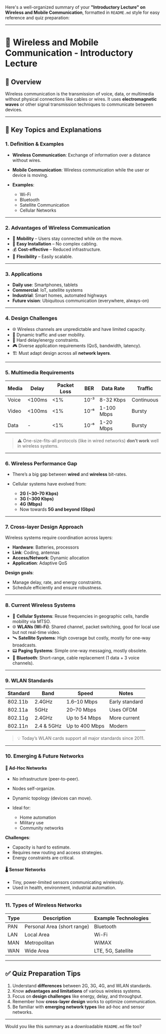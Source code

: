 Here's a well-organized summary of your **"Introductory Lecture" on Wireless and Mobile Communication**, formatted in `README.md` style for easy reference and quiz preparation:

---

# 📡 Wireless and Mobile Communication - Introductory Lecture

## 📘 Overview

Wireless communication is the transmission of voice, data, or multimedia without physical connections like cables or wires. It uses **electromagnetic waves** or other signal transmission techniques to communicate between devices.

---

## 🚀 Key Topics and Explanations

### 1. **Definition & Examples**

* **Wireless Communication**: Exchange of information over a distance without wires.
* **Mobile Communication**: Wireless communication while the user or device is moving.
* **Examples**:

  * Wi-Fi
  * Bluetooth
  * Satellite Communication
  * Cellular Networks

---

### 2. **Advantages of Wireless Communication**

* 📱 **Mobility** – Users stay connected while on the move.
* 🔧 **Easy Installation** – No complex cabling.
* 💰 **Cost-effective** – Reduced infrastructure.
* 🧩 **Flexibility** – Easily scalable.

---

### 3. **Applications**

* **Daily use**: Smartphones, tablets
* **Commercial**: IoT, satellite systems
* **Industrial**: Smart homes, automated highways
* **Future vision**: Ubiquitous communication (everywhere, always-on)

---

### 4. **Design Challenges**

* 🌐 Wireless channels are unpredictable and have limited capacity.
* 🔀 Dynamic traffic and user mobility.
* 🎯 Hard delay/energy constraints.
* 🎮 Diverse application requirements (QoS, bandwidth, latency).
* 🏗️ Must adapt design across all **network layers**.

---

### 5. **Multimedia Requirements**

| Media | Delay  | Packet Loss | BER  | Data Rate  | Traffic    |
| ----- | ------ | ----------- | ---- | ---------- | ---------- |
| Voice | <100ms | <1%         | 10⁻³ | 8-32 Kbps  | Continuous |
| Video | <100ms | <1%         | 10⁻⁶ | 1-100 Mbps | Bursty     |
| Data  | -      | <1%         | 10⁻⁶ | 1-20 Mbps  | Bursty     |

> ⚠️ One-size-fits-all protocols (like in wired networks) **don’t work** well in wireless systems.

---

### 6. **Wireless Performance Gap**

* There’s a big gap between **wired** and **wireless** bit-rates.
* Cellular systems have evolved from:

  * **2G (\~30–70 Kbps)**
  * **3G (\~300 Kbps)**
  * **4G (Mbps)**
  * Now towards **5G and beyond (Gbps)**

---

### 7. **Cross-layer Design Approach**

Wireless systems require coordination across layers:

* **Hardware**: Batteries, processors
* **Link**: Coding, antennas
* **Access/Network**: Dynamic allocation
* **Application**: Adaptive QoS

**Design goals**:

* Manage delay, rate, and energy constraints.
* Schedule efficiently and ensure robustness.

---

### 8. **Current Wireless Systems**

* 📱 **Cellular Systems**: Reuse frequencies in geographic cells, handle mobility via MTSO.
* 🌐 **WLANs (Wi-Fi)**: Shared channel, packet switching, good for local use but not real-time video.
* 🛰️ **Satellite Systems**: High coverage but costly, mostly for one-way broadcasts.
* 📟 **Paging Systems**: Simple one-way messaging, mostly obsolete.
* 🔗 **Bluetooth**: Short-range, cable replacement (1 data + 3 voice channels).

---

### 9. **WLAN Standards**

| Standard | Band       | Speed          | Notes          |
| -------- | ---------- | -------------- | -------------- |
| 802.11b  | 2.4GHz     | 1.6–10 Mbps    | Early standard |
| 802.11a  | 5GHz       | 20–70 Mbps     | Uses OFDM      |
| 802.11g  | 2.4GHz     | Up to 54 Mbps  | More current   |
| 802.11n  | 2.4 & 5GHz | Up to 400 Mbps | Modern         |

> 💡 Today’s WLAN cards support all major standards since 2011.

---

### 10. **Emerging & Future Networks**

#### 🔁 **Ad-Hoc Networks**

* No infrastructure (peer-to-peer).
* Nodes self-organize.
* Dynamic topology (devices can move).
* Ideal for:

  * Home automation
  * Military use
  * Community networks

**Challenges**:

* Capacity is hard to estimate.
* Requires new routing and access strategies.
* Energy constraints are critical.

#### 🌡️ **Sensor Networks**

* Tiny, power-limited sensors communicating wirelessly.
* Used in health, environment, industrial automation.

---

### 11. **Types of Wireless Networks**

| Type | Description                 | Example Technologies |
| ---- | --------------------------- | -------------------- |
| PAN  | Personal Area (short range) | Bluetooth            |
| LAN  | Local Area                  | Wi-Fi                |
| MAN  | Metropolitan                | WiMAX                |
| WAN  | Wide Area                   | LTE, 5G, Satellite   |

---

## ✅ Quiz Preparation Tips

1. Understand **differences** between 2G, 3G, 4G, and WLAN standards.
2. Know **advantages and limitations** of various wireless systems.
3. Focus on **design challenges** like energy, delay, and throughput.
4. Remember how **cross-layer design** works to optimize communication.
5. Be familiar with **emerging network types** like ad-hoc and sensor networks.

---

Would you like this summary as a downloadable `README.md` file too?
